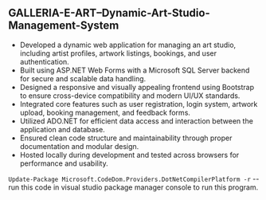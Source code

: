 ## GALLERIA-E-ART–Dynamic-Art-Studio-Management-System

<ul>
  <li>Developed a dynamic web application for managing an art studio, including artist profiles, artwork listings, bookings, and user authentication.</li>
  <li>Built using ASP.NET Web Forms with a Microsoft SQL Server backend for secure and scalable data handling.</li>
  <li>Designed a responsive and visually appealing frontend using Bootstrap to ensure cross-device compatibility and modern UI/UX standards.</li>
  <li>Integrated core features such as user registration, login system, artwork upload, booking management, and feedback forms.</li>
  <li>Utilized ADO.NET for efficient data access and interaction between the application and database.</li>
  <li>Ensured clean code structure and maintainability through proper documentation and modular design.</li>
  <li>Hosted locally during development and tested across browsers for performance and usability.</li>
</ul>

```Update-Package Microsoft.CodeDom.Providers.DotNetCompilerPlatform -r``` -- run this code in visual studio package manager console to run this program.
